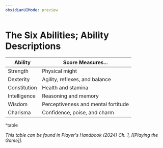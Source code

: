 ```yaml
---
obsidianUIMode: preview
---
```



# The Six Abilities; Ability Descriptions

|Ability|Score Measures...|
|---|---|
|Strength|Physical might|
|Dexterity|Agility, reflexes, and balance|
|Constitution|Health and stamina|
|Intelligence|Reasoning and memory|
|Wisdom|Perceptiveness and mental fortitude|
|Charisma|Confidence, poise, and charm|
^table

*This table can be found in Player's Handbook (2024) Ch. 1, [[Playing the Game]].*